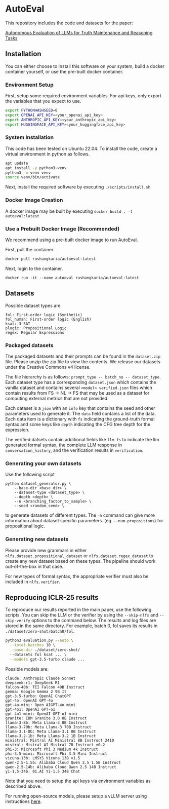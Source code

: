 # AutoEval

This repository includes the code and datasets for the paper:


[Autonomous Evaluation of LLMs for Truth Maintenance and Reasoning Tasks](https://arxiv.org/abs/2410.08437)


## Installation
You can either choose to install this software on your system, build a docker container yourself, or use the pre-built docker container.

### Environment Setup
First, setup some required environment variables. For api keys, only export the variables that you expect to use.
```bash
export PYTHONHASHSEED=0
export OPENAI_API_KEY=<your_openai_api_key>
export ANTHROPIC_API_KEY=<your_anthropic_api_key>
export HUGGINGFACE_API_KEY=<your_huggingface_api_key>
```

### System Installation
This code has been tested on Ubuntu 22.04. To install the code, create a virtual environment in python as follows.
```bash
apt update
apt install -y python3-venv
python3 -m venv venv
source venv/bin/activate
```
Next, install the required software by executing `./scripts/install.sh`

### Docker Image Creation
A docker image may be built by executing `docker build . -t autoeval:latest`

### Use a Prebuilt Docker Image (Recommended)
We recommend using a pre-built docker image to run AutoEval.

First, pull the container.
```bash
docker pull rushangkaria/autoeval:latest
```
Next, login to the container.
```
docker run -it --name autoeval rushangkaria/autoeval:latest
```

## Datasets
Possible dataset types are
```
fol: First-order logic (Synthetic)
fol_human: First-order logic (English)
ksat: 3-SAT
plogic: Propositional Logic
regex: Regular Expressions
```

### Packaged datasets
The packaged datasets and their prompts can be found in the `dataset.zip`
file. Please unzip the zip file to view the contents. We release our datasets
under the Creative Commons v4 license.

The file hierarchy is as follows: `prompt_type -- batch_no -- dataset_type`.
Each dataset type has a corresponding `dataset.json` which contains the vanilla
dataset and contains several `<model>.verified.json` files which contain
results from FS -> NL -> FS that may be used as a dataset for computing external
metrics that are not provided.

Each dataset is a `json` with an `info` key that contains the seed and other
parameters used to generate it. The `data` field contains a list of the data.
Each data item is a dictionary with `fs` indicating the ground-truth formal syntax
and some keys like `depth` indicating the CFG tree depth for the expression.

The verified datsets contain additional fields like `llm_fs` to indicate the
llm generated formal syntax, the complete LLM response in `conversation_history`,
and the verification results in `verification`.

### Generating your own datasets
Use the following script
```
python dataset_generator.py \
    --base-dir <base_dir> \
    --dataset-type <dataset_type> \
    --depth <depth> \
    --n <branching_factor_to_sample> \
    --seed <random_seed> \
```
to generate datasets of different types. The `-h` command can give more
information about dataset specific parameters. (eg. `--num-propositions`) for
propositional logic.

### Generating new datasets
Please provide new grammars in either `nlfs.dataset.propositional_dataset` or
`nlfs.dataset.regex_dataset` to create any new dataset based on these types.
The pipeline should work out-of-the-box in that case.

For new types of formal syntax, the appropriate verifier must also be included
in `nlfs.verifier`.

## Reproducing ICLR-25 results

To reproduce our results reported in the main paper, use the following scripts.
You can skip the LLM or the verifier by using the `--skip-nlfs` and `--skip-verify`
options to the command below. The results and log files are stored in the same
directory. For example, batch 0, fol saves its results in 
`./dataset/zero-shot/batch0/fol`.
```bash
python3 evaluation.py --auto \
  --total-batches 10 \
  --base-dir ./dataset/zero-shot/
  --datasets fol ksat ... \
  --models gpt-3.5-turbo claude ...
```

Possible models are:
```
claude: Anthropic Claude Sonnet
deepseek-r1: DeepSeek R1
falcon-40b: TII Falcon 40B Instruct
gemma: Google Gemma 2 9B It
gpt-3.5-turbo: OpenAI ChatGPT
gpt-4o: OpenAI GPT-4o
gpt-4o-mini: Open AIGPT-4o mini
gpt-4o1: OpenAI GPT-o1
gpt-4o1-mini: OpenAI GPT-o1 mini
granite: IBM Granite 3.0 8B Instruct
llama-3-8b: Meta Llama-3 8B Instruct
llama-3-70b: Meta Llama-3 70B Instruct
llama-3.1-8b: Meta Llama-3.1 8B Instruct
llama-3.2-1b: Meta Llama-3.2 1B Instruct
ministral: Mistral AI Ministral 8B Instruct 2410
mistral: Mistral AI Mistral 7B Instruct v0.2
phi-3: Microsoft Phi 3 Medium 4k Instruct
phi-3.5-mini: Microsoft Phi 3.5 Mini Instruct
vicuna-13b: LMSYS Vicuna 13B v1.5
qwen-2.5-1.5b: Alibaba Cloud Qwen 2.5 1.5B Instruct
qwen-2.5-14b: Alibaba Cloud Qwen 2.5 14B Instruct
yi-1.5-34b: 01.AI Yi-1.5 34B Chat
```
Note that you need to setup the api keys via environment variables as described
above.

For running open-source models, please setup a vLLM server using instructions
[here](https://docs.vllm.ai/en/stable/serving/openai_compatible_server.html).